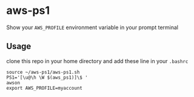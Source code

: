 # aws-ps1

Show your `AWS_PROFILE` environment variable in your prompt terminal

## Usage

clone this repo in your home directory and add these line in your `.bashrc`

```
source ~/aws-ps1/aws-ps1.sh
PS1='[\u@\h \W $(aws_ps1)]\$ '
awson
export AWS_PROFILE=myaccount
```
